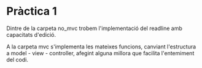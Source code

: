 # Pràctica 1
Dintre de la carpeta no_mvc trobem l'implementació del readline amb capacitats d'edició.

A la carpeta mvc s'implementa les mateixes funcions, canviant l'estructura a model - view - controller, afegint alguna millora que facilita l'entemiment del codi.
